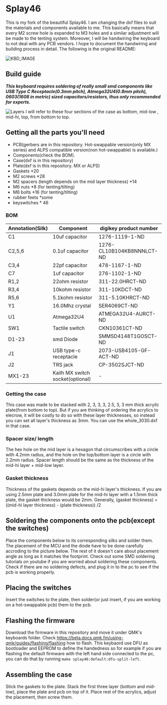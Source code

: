 # Splay46

This is my fork of the beautiful Splay46.
I am changing the dxf files to suit the materials and components available to me.
This basically means that every M2 screw hole is expanded to M3 holes and a similar adjustment will be made to the tenting system.
Moreover, I will be handwiring the keyboard to not deal with any PCB vendors.
I hope to document the handwiring and building process in detail.
The following is the original README:

![KBD_IMAGE](/readme_imgs/kbd_pic.jpeg)
## Build guide
***This keyboard requires soldering of really small smd components like USB Type C Receptacle(0.3mm pitch), Atmega32U4(0.8mm pitch), 0603(1608 in metric) sized capacitors/resistors, thus only recommended for experts.***

![Layers](/readme_imgs/layer_zusi.png)
 I will refer to these four sections of the case as bottom, mid-low , mid-hi, top, from bottom to top.
## Getting all the parts you'll need
- PCB(gerbers are in this repository. Hot-swappable version(only MX series) and ALPS compatible version(non hot-swappable) is available.)
- Components(check the BOM).
- Case(dxf is in this repository)
- Plate(dxf is in this repository. MX or ALPS)
- Gaskets *20
- M2 screws *28
- M2 spacers (length depends on the mid layer thickness) *14
- M6 nuts *8 (for tenting/tilting)
- M6 bolts *16 (for tenting/tilting)
- rubber feets *some
- keyswitches * 46
### BOM

| Annotation(Silk) | Component                        | digikey product number    |
| ---------------- | -------------------------------- | ------------------------- |
| C1               | 10uf capacitor                   | 1276-1119-1-ND            |
| C2,5,6           | 0.1uf capacitor                  | 1276-CL10B104KB8NNNLCT-ND |
| C3,4             | 22pf capacitor                   | 478-1167-1-ND             |
| C7               | 1uf capacitor                    | 276-1102-1-ND             |
| R1,2             | 22ohm resistor                   | 311-22.0HRCT-ND           |
| R3,4             | 10kohm resistor                  | 311-10KDCT-ND             |
| R5,6             | 5.1kohm resistor                 | 311-5.10KHRCT-ND          |
| Y1               | 16.0Mhz crystal                  | SER4069CT-ND              |
| U1               | Atmega32U4                       | ATMEGA32U4-AURCT-ND       |
| SW1              | Tactile switch                   | CKN10361CT-ND             |
| D1-23            | smd Diode                        | SMMSD4148T1GOSCT-ND       |
| J1               | USB type-c receptacle            | 2073-USB4105-GF-ACT-ND    |
| J2               | TRS jack                         | CP-3502SJCT-ND            |
| MX1-23           | Kailh MX switch socket(optional) | -                         |
### Getting the case
This case was made to be stacked with 2, 3, 3, 3, 2.5, 3, 3 mm thick acryilc plate(from bottom to top). But if you are thinking of ordering the acrylics to elecrow, it will be costly to do so with these layer thicknesses, so instead you can set all layer's thickness as 3mm. You can use the whole_3030.dxf in that case.
### Spacer size/ length
The hex hole on the mid layer is a hexagon that circumscribes with a circle with 4.2mm radius, and the hole on the top/bottom layer is a circle with 2.2mm radius.
Spacer length should be the same as the thickness of the mid-hi layer + mid-low layer.
### Gasket thickness
Thickness of the gaskets depends on the mid-hi layer's thickness. If you are using 2.5mm plate and 3.0mm plate for the mid-hi layer with a 1.5mm thick plate, the gasket thickness would be 2mm. Generally, (gasket thickness) = ((mid-hi layer thickness) - (plate thickness)) /2
## Soldering the components onto the pcb(except the switches)
Place the components below to its corresponding silks and solder them. The placement of the MCU and the diode have to be done carefully accroding to the picture below. The rest of it doesn't care about placement angle as long as it matches the footprint. Check out some SMD soldering tutorials on youtube if you are worried about soldering these components.
Check if there are no soldering defects, and plug it in to the pc to see if the pcb is working properly.
## Placing the switches
Insert the switches to the plate, then solder(or just insert, if you are working on a hot-swappable pcb) them to the pcb.
## Flashing the firmware
Download the firmware in this repository and move it under QMK's keyboards folder. Check https://beta.docs.qmk.fm/using-qmk/guides/flashing/flashing how to flash. This keybaord use DFU as bootloader and EEPROM to define the handedness so for example if you are flashing the default firmware with the left hand side connected to the pc, you can do that by running ```make splay46:default:dfu-split-left```.
## Assembling the case
Stick the gaskets to the plate. Stack the first three layer (bottom and mid-low), place the plate and pcb on top of it. Place rest of the acrylics, adjust the placement, then screw them.
